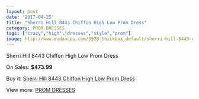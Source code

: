 ```yaml
---
layout: post
date: '2017-04-25'
title: "Sherri Hill 8443 Chiffon High Low Prom Dress"
category: PROM DRESSES
tags: ["crazy","high","dresses","style","prom"]
image: http://www.eudances.com/3578-thickbox_default/sherri-hill-8443-chiffon-high-low-prom-dress.jpg
---
```

Sherri Hill 8443 Chiffon High Low Prom Dress

On Sales: **$473.99**
<a href="https://www.eudances.com/en/prom-dresses/1199-sherri-hill-8443-chiffon-high-low-prom-dress.html"><amp-img layout="responsive" width="600" height="600" src="//www.eudances.com/3578-thickbox_default/sherri-hill-8443-chiffon-high-low-prom-dress.jpg" alt="Sherri Hill 8443 Chiffon High Low Prom Dress 0" /></a>
<a href="https://www.eudances.com/en/prom-dresses/1199-sherri-hill-8443-chiffon-high-low-prom-dress.html"><amp-img layout="responsive" width="600" height="600" src="//www.eudances.com/3581-thickbox_default/sherri-hill-8443-chiffon-high-low-prom-dress.jpg" alt="Sherri Hill 8443 Chiffon High Low Prom Dress 1" /></a>
<a href="https://www.eudances.com/en/prom-dresses/1199-sherri-hill-8443-chiffon-high-low-prom-dress.html"><amp-img layout="responsive" width="600" height="600" src="//www.eudances.com/3580-thickbox_default/sherri-hill-8443-chiffon-high-low-prom-dress.jpg" alt="Sherri Hill 8443 Chiffon High Low Prom Dress 2" /></a>
<a href="https://www.eudances.com/en/prom-dresses/1199-sherri-hill-8443-chiffon-high-low-prom-dress.html"><amp-img layout="responsive" width="600" height="600" src="//www.eudances.com/3579-thickbox_default/sherri-hill-8443-chiffon-high-low-prom-dress.jpg" alt="Sherri Hill 8443 Chiffon High Low Prom Dress 3" /></a>

Buy it: [Sherri Hill 8443 Chiffon High Low Prom Dress](https://www.eudances.com/en/prom-dresses/1199-sherri-hill-8443-chiffon-high-low-prom-dress.html "Sherri Hill 8443 Chiffon High Low Prom Dress")

View more: [PROM DRESSES](https://www.eudances.com/en/13-prom-dresses "PROM DRESSES")